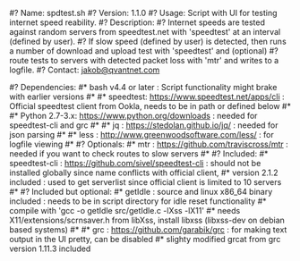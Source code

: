 #? Name: spdtest.sh
#? Version: 1.1.0
#? Usage: Script with UI for testing internet speed reability.
#? Description:
#? Internet speeds are tested against random servers from speedtest.net with 'speedtest' at an interval (defined by user).
#? If slow speed (defined by user) is detected, then runs a number of download and upload test with 'speedtest' and (optional)
#? route tests to servers with detected packet loss with 'mtr' and writes to a logfile.
#? Contact: jakob@qvantnet.com

#? Dependencies:
#* bash v4.4 or later                                     : Script functionality might brake with earlier versions
#*
#* speedtest:          https://www.speedtest.net/apps/cli : Official speedtest client from Ookla, needs to be in path or defined below
#*
#* Python 2.7-3.x:       https://www.python.org/downloads : needed for speedtest-cli and grc
#*
#* jq :                    https://stedolan.github.io/jq/ : needed for json parsing
#*
#* less :          http://www.greenwoodsoftware.com/less/ : for logfile viewing
#*
#? Optionals:
#* mtr :               https://github.com/traviscross/mtr : needed if you want to check routes to slow servers
#*
#? Included:
#* speedtest-cli : https://github.com/sivel/speedtest-cli : should not be installed globally since name conflicts with official client,
#* version 2.1.2 included                                 : used to get serverlist since official client is limited to 10 servers
#*
#? Included but optional:
#* getIdle :      source and linux x86_64 binary included : needs to be in script directory for idle reset functionality
#* compile with 'gcc -o getIdle src/getIdle.c -lXss -lX11'
#* needs X11/extensions/scrnsaver.h from libXss, install libxss (libxss-dev on debian based systems)
#*
#* grc :                   https://github.com/garabik/grc : for making text output in the UI pretty, can be disabled
#* slighty modified grcat from grc version 1.11.3 included